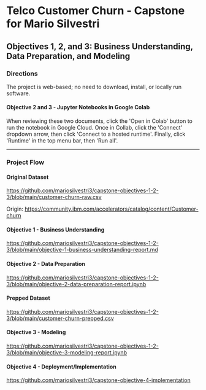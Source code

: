 # Telco Customer Churn - Capstone for Mario Silvestri

## Objectives 1, 2, and 3: Business Understanding, Data Preparation, and Modeling

### Directions

The project is web-based; no need to download, install, or locally run software.

#### Objective 2 and 3 - Jupyter Notebooks in Google Colab

When reviewing these two documents, click the 'Open in Colab' button to run the notebook in Google Cloud. Once in Collab, click the 'Connect' dropdown arrow, then click 'Connect to a hosted runtime'. Finally, click 'Runtime' in the top menu bar, then 'Run all'.

---

### Project Flow

#### Original Dataset

https://github.com/mariosilvestri3/capstone-objectives-1-2-3/blob/main/customer-churn-raw.csv

Origin: https://community.ibm.com/accelerators/catalog/content/Customer-churn

#### Objective 1 - Business Understanding

https://github.com/mariosilvestri3/capstone-objectives-1-2-3/blob/main/objective-1-business-understanding-report.md

#### Objective 2 - Data Preparation

https://github.com/mariosilvestri3/capstone-objectives-1-2-3/blob/main/objective-2-data-preparation-report.ipynb

#### Prepped Dataset

https://github.com/mariosilvestri3/capstone-objectives-1-2-3/blob/main/customer-churn-prepped.csv

#### Objective 3 - Modeling

https://github.com/mariosilvestri3/capstone-objectives-1-2-3/blob/main/objective-3-modeling-report.ipynb

#### Objective 4 - Deployment/Implementation

https://github.com/mariosilvestri3/capstone-objective-4-implementation
